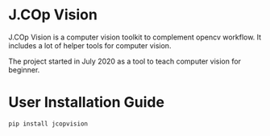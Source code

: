 # J.COp Vision
J.COp Vision is a computer vision toolkit to complement opencv workflow. It includes a lot of helper tools for computer vision.

The project started in July 2020 as a tool to teach computer vision for beginner.

# User Installation Guide
```
pip install jcopvision
```
